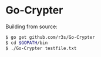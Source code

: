 # Go-Crypter


Building from source:

```sh
$ go get github.com/r3s/Go-Crypter
$ cd $GOPATH/bin
$ ./Go-Crypter testfile.txt
```
